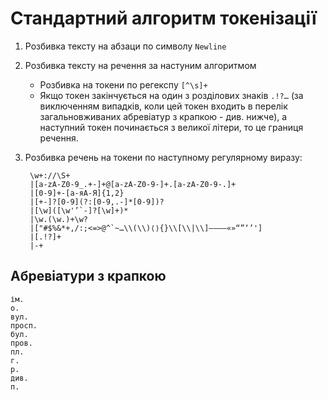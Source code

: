 # Стандартний алгоритм токенізації

1. Розбивка тексту на абзаци по символу `Newline`
2. Розбивка тексту на речення за настуним алгоритмом

   - Розбивка на токени по регекспу `[^\s]+`
   - Якщо токен закінчується на один з розділових знаків `.!?…`
   (за виключенням випадків, коли цей токен входить в перелік загальновживаних абревіатур з крапкою - див. нижче),
   а наступний токен починається з великої літери, то це границя речення.

3. Розбивка речень на токени по наступному регулярному виразу:

        \w+://\S+
        |[a-zA-Z0-9_.+-]+@[a-zA-Z0-9-]+.[a-zA-Z0-9-.]+
        |[0-9]+-[а-яА-Я]{1,2}
        |[+-]?[0-9](?:[0-9,.-]*[0-9])?
        |[\w]([\w'’`-]?[\w]+)*
        |\w.(\w.)+\w?
        |["#$%&*+,/:;<=>@^`~…\\(\\)⟨⟩{}\\[\\|\\]‒–—―«»“”‘’']
        |[.!?]+
        |-+

## Абревіатури з крапкою

```
ім.
о.
вул.
просп.
бул.
пров.
пл.
г.
р.
див.
п.
```
